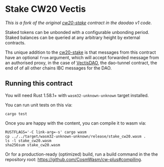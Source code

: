 # Stake CW20 Vectis

_This is a fork of the original [cw20-stake] contract in the daodao v1 code._

Staked tokens can be unbonded with a configurable unbonding period. Staked balances can be queried at any arbitrary height by external contracts.

Ths unique addition to the [cw20-stake] is that messages from this contract have an optional `from` argument,
which will accept forwarded message from an authorised proxy,
in the case of [VectisDAO], the dao-tunnel contract, the end of of all other chains IBC messages for the DAO.

[cw20-stake]: https://github.com/DA0-DA0/dao-contracts/tree/v1.0.0/contracts/cw20-stake
[vectisdao]: https://github.com/nymlab/vectis

## Running this contract

You will need Rust 1.58.1+ with `wasm32-unknown-unknown` target installed.

You can run unit tests on this via:

`cargo test`

Once you are happy with the content, you can compile it to wasm via:

```
RUSTFLAGS='-C link-arg=-s' cargo wasm
cp ../../target/wasm32-unknown-unknown/release/stake_cw20.wasm .
ls -l stake_cw20.wasm
sha256sum stake_cw20.wasm
```

Or for a production-ready (optimized) build, run a build command in the the repository root: https://github.com/CosmWasm/cw-plus#compiling.
